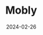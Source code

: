 ---  
layout: startup_page  
title: "Mobly"  
id: "getmobly.com"  
permalink: "/moblygetmobly.com02262024/"  
website: "https://getmobly.com"  
funding_round: "Seed"  
funding_amount: "$2.5M"  
investors: "Peterson Ventures, VITALIZE Venture Capital, Peak Ventures, Tenzing Capital, Upstream Ventures, Service Provider Capital"  
about: "Mobly is a mobile-first SaaS application that helps B2B companies efficiently capture and qualify leads at events. It streamlines the lead capture process, enriching data and syncing it with CRM/MAP systems in seconds, eliminating manual data entry and improving sales response time. This addresses the slow and expensive nature of traditional event lead capture methods."  
markets: "SaaS, Sales Acceleration, Marketing Automation, B2B, Event Management, Mobile Apps, Software"  
hq: "Lehi, Utah, United States"  
founded_year: "2023"  
linkedin: "https://www.linkedin.com/company/getmobly"  
twitter: "https://twitter.com/GetMobly"  
instagram: ""  
facebook: ""  
crunchbase: "https://www.crunchbase.com/organization/mobly-cf90"  
pitchbook: "https://pitchbook.com/profiles/company/589098-34"  

date_display: "26-Feb-2024"  
date: "2024-02-26"

# SEO Optimization  
meta_title: "Mobly - Seed Funding ($2.5M)"  
meta_description: "Mobly, Mobly is a mobile-first SaaS application that helps B2B companies efficiently capture and qualify leads at events. It streamlines the lead capture pro..."  
meta_keywords: "Mobly, SaaS, Sales Acceleration, Marketing Automation, B2B, Event Management, Mobile Apps, Software, Seed funding"  
canonical_url: "https://startup.projectstartups.com/moblygetmobly.com02262024/"  
---